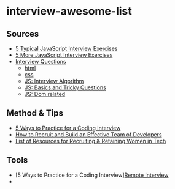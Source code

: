 # interview-awesome-list

## Sources

* [5 Typical JavaScript Interview Exercises](https://www.sitepoint.com/5-typical-javascript-interview-exercises/)
* [5 More JavaScript Interview Exercises](https://www.sitepoint.com/5-javascript-interview-exercises)
* [Interview Questions](https://github.com/khan4019/front-end-Interview-Questions)
  * [html](http://www.thatjsdude.com/interview/html.html)
  * [css](http://www.thatjsdude.com/interview/css.html)
  * [JS: Interview Algorithm](http://www.thatjsdude.com/interview/js1.html)
  * [JS: Basics and Tricky Questions](http://www.thatjsdude.com/interview/js2.html)
  * [JS: Dom related](http://www.thatjsdude.com/interview/dom.html)

## Method & Tips
* [5 Ways to Practice for a Coding Interview](https://www.codeschool.com/blog/2015/12/01/5-ways-practice-coding-interview/)
* [How to Recruit and Build an Effective Team of Developers](https://medium.com/@mikeleeorg/how-to-recruit-and-build-an-effective-team-of-developers-7e43f1e7b286#.xiz0wjesz)
* [List of Resources for Recruiting & Retaining Women in Tech](https://medium.com/chaya-cooper/resources-for-recruiting-retaining-women-in-tech-d845495b87f9#.xcqh2v1rh)

## Tools
* [5 Ways to Practice for a Coding Interview][Remote Interview](https://www.remoteinterview.io/)
*